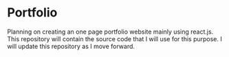 # Portfolio
Planning on creating an one page portfolio website mainly using react.js. This repository will contain the source code that I will use for this purpose. I will update this repository as I move forward.